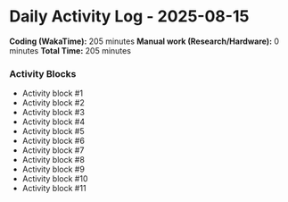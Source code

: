 # Daily Activity Log - 2025-08-15

**Coding (WakaTime):** 205 minutes
**Manual work (Research/Hardware):** 0 minutes
**Total Time:** 205 minutes

### Activity Blocks
- Activity block #1
- Activity block #2
- Activity block #3
- Activity block #4
- Activity block #5
- Activity block #6
- Activity block #7
- Activity block #8
- Activity block #9
- Activity block #10
- Activity block #11
